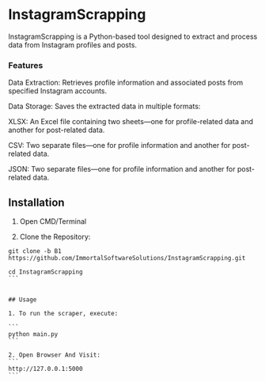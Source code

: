 # InstagramScrapping


InstagramScrapping is a Python-based tool designed to extract and process data from Instagram profiles and posts.


### Features

Data Extraction: Retrieves profile information and associated posts from specified Instagram accounts.

Data Storage: Saves the extracted data in multiple formats:

XLSX: An Excel file containing two sheets—one for profile-related data and another for post-related data.

CSV: Two separate files—one for profile information and another for post-related data.

JSON: Two separate files—one for profile information and another for post-related data.


## Installation

1. Open CMD/Terminal 

2. Clone the Repository:

```
git clone -b B1 https://github.com/ImmortalSoftwareSolutions/InstagramScrapping.git
````
````
cd InstagramScrapping
```


## Usage

1. To run the scraper, execute:

```
python main.py
```

2. Open Browser And Visit:
```
http://127.0.0.1:5000
```
